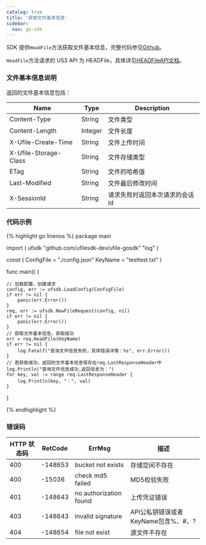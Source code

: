```yaml
---
catalog: true  
title: '获取文件基本信息'
sidebar:
  nav: go-sdk
---
```

SDK 提供`HeadFile`方法获取文件基本信息，完整代码参见[Github](https://github.com/ufilesdk-dev/ufile-gosdk/blob/master/file.go)。

`HeadFile`方法请求的 US3 API 为 HEADFile，具体详见[HEADFileAPI文档](https://docs.ucloud.cn/api/ufile-api/head_file)。

### 文件基本信息说明

返回的文件基本信息包括：

| Name           | Type    | Description                    |
| -------------- | ------- | ------------------------------ |
| Content-Type   | String  | 文件类型             |
| Content-Length | Integer | 文件长度             |
| X-Ufile-Create-Time  | String  | 文件上传时间 			|
| X-Ufile-Storage-Class | String | 文件存储类型 			|
| ETag           | String  | 文件的哈希值      |
| Last-Modified	 | String  | 文件最后修改时间				|
| X-SessionId    | String  | 请求失败时返回本次请求的会话Id |

### 代码示例

<div class="copyable" markdown="1">

{% highlight go linenos %}
package main

import (
	ufsdk "github.com/ufilesdk-dev/ufile-gosdk"
	"log"
)

const (
	ConfigFile = "./config.json"
	KeyName = "testtest.txt"
)

func main() {

	// 加载配置，创建请求
	config, err := ufsdk.LoadConfig(ConfigFile)
	if err != nil {
		panic(err.Error())
	}
	req, err := ufsdk.NewFileRequest(config, nil)
	if err != nil {
		panic(err.Error())
	}
	// 获取文件基本信息，获取成功
	err = req.HeadFile(KeyName)
	if err != nil {
		log.Fatalf("查询文件信息失败，具体错误详情：%s", err.Error())
	}
	// 若获取成功，返回的文件基本信息保存在req.LastResponseHeader中
	log.Println("查询文件信息成功,返回信息为：")
	for key, val := range req.LastResponseHeader {
		log.Println(key, "：", val)
	}
}

{% endhighlight %}
</div>

### 错误码

| HTTP 状态码 | RetCode | ErrMsg                 | 描述                                |
| ----------- | ------- | ---------------------- | ----------------------------------- |
| 400         | -148653 | bucket not exists      | 存储空间不存在                      |
| 400         | -15036  | check md5 failed       | MD5校验失败                         |
| 401         | -148643 | no authorization found | 上传凭证错误                        |
| 403         | -148643 | invalid signature      | API公私钥错误或者KeyName包含%、#、? |
| 404         | -148654 | file not exist         | 源文件不存在                        |


